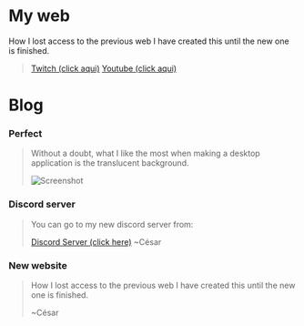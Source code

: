 # My web
How I lost access to the previous web I have created this until the new one is finished.
> [Twitch (click aqui)](https://www.twitch.tv/cesarpro90)
> [Youtube (click aqui)](https://www.youtube.com/channel/UCvbfMdDhK_rcOx8TAIBRhvQ)

# Blog

### Perfect
> Without a doubt, what I like the most when making a desktop application is the translucent background.
>
> ![Screenshot](https://raw.githubusercontent.com/CesarPro90/website/main/Captura%20de%20pantalla%20(512).png)

### Discord server
> You can go to my new discord server from:
> 
> [Discord Server (click here)](https://discord.gg/cKAteKk6WZ)
> ~César

### New website
> How I lost access to the previous web I have created this until the new one is finished.
> 
> ~César
